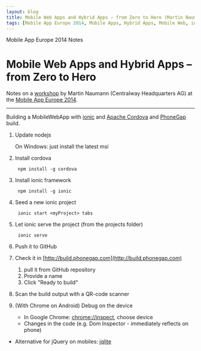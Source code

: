 ```yaml
---
layout: blog
title: Mobile Web Apps and Hybrid Apps – from Zero to Hero (Martin Naumann)
tags: [Mobile App Europe 2014, Mobile Apps, Hybrid Apps, Mobile Web, ionic]
---
```


Mobile App Europe 2014 Notes

Mobile Web Apps and Hybrid Apps – from Zero to Hero
===
Notes on a [workshop](http://mobileappeurope.com/talks/mobile-web-apps-and-hybrid-apps-from-zero-to-hero-2/ "Mobile Web Apps and Hybrid Apps – from Zero to Hero")
by Martin Naumann (Centralway Headquarters AG)
at the [Mobile App Europe 2014](http://mobileappeurope.com/).

---

Building a MobileWebApp with [ionic](http://ionicframework.com/) and [Apache Cordova](http://cordova.apache.org/) and [PhoneGap](http://phonegap.com/) build.

1. Update nodejs

    On Windows: just install the latest msi

1. Install cordova

        npm install -g cordova

3. Install ionic framework

        npm install -g ionic

4. Seed a new ionic project

        ionic start <myProject> tabs

5. Let ionic serve the project (from the projects folder)

        ionic serve

6. Push it to GitHub

7. Check it in [http://build.phonegap.com](http://build.phonegap.com)
    1. pull it from GitHub repository
    2. Provide a name
    3. Click "Ready to build"


8. Scan the build output with a QR-code scanner

9. (With Chrome on Android) Debug on the device
    * In Google Chrome: [chrome://inspect](chrome://inspect), choose device
    * Changes in the code (e.g. Dom Inspector - immediately reflects on phone)


* Alternative for jQuery on mobiles: [jqlite](https://code.google.com/p/jqlite/ "jqlite")


